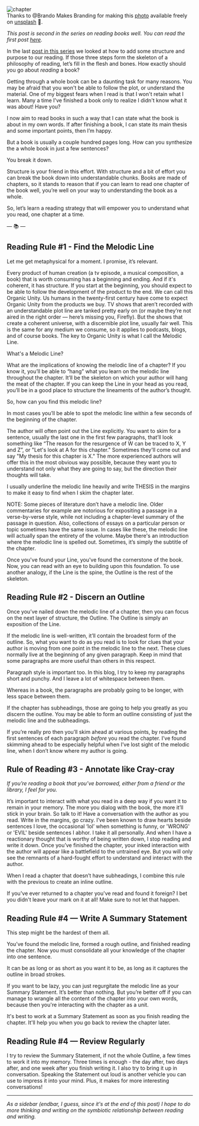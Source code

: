 <div class="postImageContainer"><img src="/blogpost/open-book.jpg" class="wideNonMovingPostimage" alt="chapter" title="nice Summary Statement, bro"></div>
<div class="captionText">Thanks to @Brando Makes Branding for making this <a href="https://unsplash.com/photos/PjhOkwN0ruY?utm_source=twitter&utm_medium=referral&utm_content=creditShareLink" target="_blank">photo</a> available freely on <a href="https://www.unsplash.com" target="_blank">unsplash<a> 🎁.</div>

_This post is second in the series on reading books well. You can read the first post <a href="/blog/18/up-your-2021-reading-with-evernote-and-tomatoes">here</a>._

In the last <a href=“evernote-and-tomatoes”>post in this series</a> we looked at how to add some structure and purpose to our reading. If those three steps form the skeleton of a philosophy of reading, let’s fill in the flesh and bones. How exactly should you go about _reading_ a book?

Getting through a whole book can be a daunting task for many reasons. You may be afraid that you won't be able to follow the plot, or understand the material. One of my biggest fears when I read is that I won't retain what I learn. Many a time I've finished a book only to realize I didn't know what it was about! Have you?

I now aim to read books in such a way that I can state what the book is about in my own words. If after finishing a book, I can state its main thesis and some important points, then I’m happy.

But a book is usually a couple hundred pages long. How can you synthesize the a whole book in just a few sentences? 

You break it down.

Structure is your friend in this effort. With structure and a bit of effort you can break the book down into understandable chunks.  Books are made of chapters, so it stands to reason that if you can learn to read one chapter of the book well, you’re well on your way to understanding the book as a whole.

So, let’s learn a reading strategy that will empower you to understand what you read, one chapter at a time.

<div class="centeredText">— 📚 —</div>

## Reading Rule #1 - Find the Melodic Line 

Let me get metaphysical for a moment. I promise, it’s relevant. 

Every product of human creation (a tv episode, a musical composition, a book) that is worth consuming has a beginning and ending. And if it's coherent, it has structure. If you start at the beginning, you should expect to be able to follow the development of the product to the end. We can call this Organic Unity. Us humans in the twenty-first century have come to expect Organic Unity from the products we buy. TV shows that aren’t recorded with an understandable plot line are tanked pretty early on (or maybe they’re not aired in the right order — here’s missing you, Firefly). But the shows that create a coherent universe, with a discernible plot line, usually fair well. This is the same for any medium we consume, so it applies to podcasts, blogs, and of course books. The key to Organic Unity is what I call the Melodic Line.

What's a Melodic Line? 

What are the implications of knowing the melodic line of a chapter? If you know it, you’ll be able to “hang” what you learn on the melodic line throughout the chapter. It’ll be the skeleton on which your author will hang the meat of the chapter. If you can keep the Line in your head as you read, you’ll be in a good place to structure the lineaments of the author’s thought. 

So, how can you find this melodic line?

In most cases you’ll be able to spot the melodic line within a few seconds of the beginning of the chapter.

The author will often point out the Line explicitly. You want to skim for a sentence, usually the last one in the first few paragraphs, that’ll look something like “The reason for the resurgence of W can be traced to X, Y and Z”, or "Let's look at A for this chapter."  Sometimes they'll come out and say "My thesis for this chapter is X." The more experienced authors will offer this in the most obvious way possible, because they want you to understand not only what they are going to say, but the direction their thoughts will take.

I usually underline the melodic line heavily and write THESIS in the margins to make it easy to find when I skim the chapter later. 

NOTE: Some pieces of literature don’t have a melodic line. Older commentaries for example are notorious for expositing a passage in a verse-by-verse style, while not including a chapter-level summary of the passage in question. Also, collections of essays on a particular person or topic sometimes have the same issue. In cases like these, the melodic line will actually span the entirety of the volume. Maybe there's an introduction where the melodic line is spelled out. Sometimes, it’s simply the subtitle of the chapter.

Once you've found your Line, you've found the cornerstone of the book. Now, you can read with an eye to building upon this foundation. To use another analogy, if the Line is the spine, the Outline is the rest of the skeleton.

## Reading Rule #2 - Discern an Outline

Once you’ve nailed down the melodic line of a chapter, then you can focus on the next layer of structure, the Outline. The Outline is simply an exposition of the Line.

If the melodic line is well-written, it’ll contain the broadest form of the outline. So, what you want to do as you read is to look for clues that your author is moving from one point in the melodic line to the next. These clues normally live at the beginning of any given paragraph. Keep in mind that some paragraphs are more useful than others in this respect.

Paragraph style is important too. In this blog, I try to keep my paragraphs short and punchy. And I leave a lot of whitespace between them. 

Whereas in a book, the paragraphs are probably going to be longer, with less space between them.

If the chapter has subheadings, those are going to help you greatly as you discern the outline. You may be able to form an outline consisting of just the melodic line and the subheadings.

If you’re really pro then you’ll skim ahead at various points, by reading the first sentences of each paragraph _before_ you read the chapter. I’ve found skimming ahead to be especially helpful when I’ve lost sight of the melodic line, when I don’t know where my author is going.

## Rule of Reading #3 - Annotate like Cray-cray

_If you’re reading a book that you’ve borrowed, either from a friend or the library, I feel for you._

It’s important to interact with what you read in a deep way if you want it to remain in your memory. The more you dialog with the book, the more it’ll stick in your brain. So talk to it! Have a conversation with the author as you read. Write in the margins, go crazy. I’ve been known to draw hearts beside sentences I love, the occasional ‘lol’ when something is funny, or 'WRONG' or 'EVIL' beside sentences I abhor. I take it all personally. And when I have a reactionary thought that is worthy of being written down, I stop reading and write it down. Once you’ve finished the chapter, your inked interaction with the author will appear like a battlefield to the untrained eye. But you will only see the remnants of a hard-fought effort to understand and interact with the author.

When I read a chapter that doesn’t have subheadings, I combine this rule with the previous to create an inline outline.

If you've ever returned to a chapter you've read and found it foreign? I bet you didn't leave your mark on it at all! Make sure to not let that happen. 

## Reading Rule #4 — Write A Summary Statement

This step might be the hardest of them all. 

You’ve found the melodic line, formed a rough outline, and finished reading the chapter. Now you must consolidate all your knowledge of the chapter into one sentence.

It can be as long or as short as you want it to be, as long as it captures the outline in broad strokes.

If you want to be lazy, you can just regurgitate the melodic line as your Summary Statement. It’s better than nothing. But you’re better off if you can manage to wrangle all the content of the chapter into your own words, because then you're interacting with the chapter as a unit. 

It's best to work at a Summary Statement as soon as you finish reading the chapter. It'll help you when you go back to review the chapter later.

## Reading Rule #4 — Review Regularly

I try to review the Summary Statement, if not the whole Outline, a few times to work it into my memory. Three times is enough - the day after, two days after, and one week after you finish writing it. I also try to bring it up in conversation. Speaking the Statement out loud is another vehicle you can use to impress it into your mind. Plus, it makes for more interesting conversations!


----
_As a sidebar (endbar, I guess, since it's at the end of this post) I hope to do more thinking and writing on the symbiotic relationship between reading and writing._